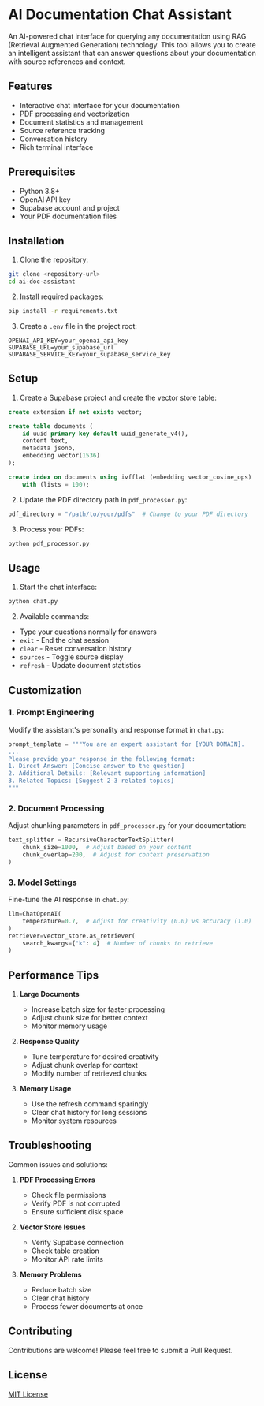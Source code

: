 # AI Documentation Chat Assistant

An AI-powered chat interface for querying any documentation using RAG (Retrieval Augmented Generation) technology. This tool allows you to create an intelligent assistant that can answer questions about your documentation with source references and context.

## Features

- Interactive chat interface for your documentation
- PDF processing and vectorization
- Document statistics and management
- Source reference tracking
- Conversation history
- Rich terminal interface

## Prerequisites

- Python 3.8+
- OpenAI API key
- Supabase account and project
- Your PDF documentation files

## Installation

1. Clone the repository:
```bash
git clone <repository-url>
cd ai-doc-assistant
```

2. Install required packages:
```bash
pip install -r requirements.txt
```

3. Create a `.env` file in the project root:
```env
OPENAI_API_KEY=your_openai_api_key
SUPABASE_URL=your_supabase_url
SUPABASE_SERVICE_KEY=your_supabase_service_key
```

## Setup

1. Create a Supabase project and create the vector store table:
```sql
create extension if not exists vector;

create table documents (
    id uuid primary key default uuid_generate_v4(),
    content text,
    metadata jsonb,
    embedding vector(1536)
);

create index on documents using ivfflat (embedding vector_cosine_ops)
    with (lists = 100);
```

2. Update the PDF directory path in `pdf_processor.py`:
```python
pdf_directory = "/path/to/your/pdfs"  # Change to your PDF directory
```

3. Process your PDFs:
```bash
python pdf_processor.py
```

## Usage

1. Start the chat interface:
```bash
python chat.py
```

2. Available commands:
- Type your questions normally for answers
- `exit` - End the chat session
- `clear` - Reset conversation history
- `sources` - Toggle source display
- `refresh` - Update document statistics

## Customization

### 1. Prompt Engineering
Modify the assistant's personality and response format in `chat.py`:
```python
prompt_template = """You are an expert assistant for [YOUR DOMAIN].
...
Please provide your response in the following format:
1. Direct Answer: [Concise answer to the question]
2. Additional Details: [Relevant supporting information]
3. Related Topics: [Suggest 2-3 related topics]
"""
```

### 2. Document Processing
Adjust chunking parameters in `pdf_processor.py` for your documentation:
```python
text_splitter = RecursiveCharacterTextSplitter(
    chunk_size=1000,  # Adjust based on your content
    chunk_overlap=200,  # Adjust for context preservation
)
```

### 3. Model Settings
Fine-tune the AI response in `chat.py`:
```python
llm=ChatOpenAI(
    temperature=0.7,  # Adjust for creativity (0.0) vs accuracy (1.0)
)
retriever=vector_store.as_retriever(
    search_kwargs={"k": 4}  # Number of chunks to retrieve
)
```

## Performance Tips

1. **Large Documents**
   - Increase batch size for faster processing
   - Adjust chunk size for better context
   - Monitor memory usage

2. **Response Quality**
   - Tune temperature for desired creativity
   - Adjust chunk overlap for context
   - Modify number of retrieved chunks

3. **Memory Usage**
   - Use the refresh command sparingly
   - Clear chat history for long sessions
   - Monitor system resources

## Troubleshooting

Common issues and solutions:
1. **PDF Processing Errors**
   - Check file permissions
   - Verify PDF is not corrupted
   - Ensure sufficient disk space

2. **Vector Store Issues**
   - Verify Supabase connection
   - Check table creation
   - Monitor API rate limits

3. **Memory Problems**
   - Reduce batch size
   - Clear chat history
   - Process fewer documents at once

## Contributing

Contributions are welcome! Please feel free to submit a Pull Request.

## License

[MIT License](LICENSE)